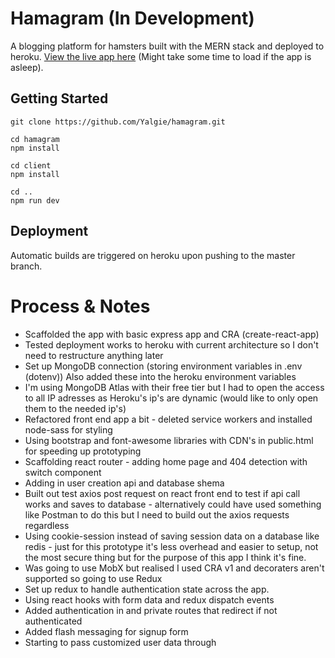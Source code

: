 # Hamagram (In Development)

A blogging platform for hamsters built with the MERN stack and deployed to heroku. [View the live app here](https://hamagram.herokuapp.com/) (Might take some time to load if the app is asleep).

## Getting Started
``` Install Instructions
git clone https://github.com/Yalgie/hamagram.git

cd hamagram
npm install

cd client
npm install

cd ..
npm run dev 
```

## Deployment
Automatic builds are triggered on heroku upon pushing to the master branch.

# Process & Notes
- Scaffolded the app with basic express app and CRA (create-react-app)
- Tested deployment works to heroku with current architecture so I don't need to restructure anything later
- Set up MongoDB connection (storing environment variables in .env (dotenv)) Also added these into the heroku environment variables
- I'm using MongoDB Atlas with their free tier but I had to open the access to all IP adresses as Heroku's ip's are dynamic (would like to only open them to the needed ip's)
- Refactored front end app a bit - deleted service workers and installed node-sass for styling
- Using bootstrap and font-awesome libraries with CDN's in public.html for speeding up prototyping
- Scaffolding react router - adding home page and 404 detection with switch component
- Adding in user creation api and database shema
- Built out test axios post request on react front end to test if api call works and saves to database - alternatively could have used something like Postman to do this but I need to build out the axios requests regardless
- Using cookie-session instead of saving session data on a database like redis - just for this prototype it's less overhead and easier to setup, not the most secure thing but for the purpose of this app I think it's fine.
- Was going to use MobX but realised I used CRA v1 and decoraters aren't supported so going to use Redux
- Set up redux to handle authentication state across the app.
- Using react hooks with form data and redux dispatch events
- Added authentication in and private routes that redirect if not authenticated
- Added flash messaging for signup form
- Starting to pass customized user data through